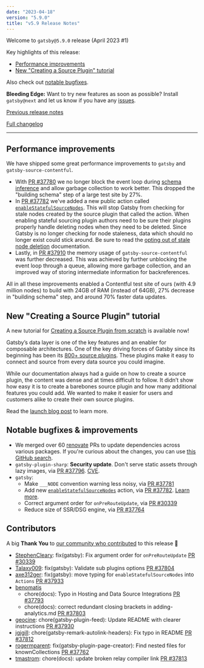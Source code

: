 ```yaml
---
date: "2023-04-18"
version: "5.9.0"
title: "v5.9 Release Notes"
---
```


Welcome to `gatsby@5.9.0` release (April 2023 #1)

Key highlights of this release:

- [Performance improvements](#performance-improvements)
- [New "Creating a Source Plugin" tutorial](#new-creating-a-source-plugin-tutorial)

Also check out [notable bugfixes](#notable-bugfixes--improvements).

**Bleeding Edge:** Want to try new features as soon as possible? Install `gatsby@next` and let us know if you have any [issues](https://github.com/gatsbyjs/gatsby/issues).

[Previous release notes](/docs/reference/release-notes/v5.8)

[Full changelog][full-changelog]

---

## Performance improvements

We have shipped some great performance improvements to `gatsby` and `gatsby-source-contentful`.

- With [PR #37780](https://github.com/gatsbyjs/gatsby/pull/37780) we no longer block the event loop during [schema inference](/docs/reference/graphql-data-layer/schema-customization/#automatic-type-inference) and allow garbage collection to work better. This dropped the "building schema" step of a large test site by 27%.
- In [PR #37782](https://github.com/gatsbyjs/gatsby/pull/37782) we've added a new public action called [`enableStatefulSourceNodes`](/docs/reference/config-files/actions/#enableStatefulSourceNodes). This will stop Gatsby from checking for stale nodes created by the source plugin that called the action. When enabling stateful sourcing plugin authors need to be sure their plugins properly handle deleting nodes when they need to be deleted. Since Gatsby is no longer checking for node staleness, data which should no longer exist could stick around. Be sure to read the [opting out of stale node deletion](/docs/node-creation/#opting-out-of-stale-node-deletion) documentation.
- Lastly, in [PR #37910](https://github.com/gatsbyjs/gatsby/pull/37910) the memory usage of `gatsby-source-contentful` was further decreased. This was achieved by further unblocking the event loop through a queue, allowing more garbage collection, and an improved way of storing intermediate information for backreferences.

All in all these improvements enabled a Contentful test site of ours (with 4.9 million nodes) to build with 24GB of RAM (instead of 64GB), 27% decrease in "building schema" step, and around 70% faster data updates.

## New "Creating a Source Plugin" tutorial

A new tutorial for [Creating a Source Plugin from scratch](/docs/tutorial/creating-a-source-plugin/) is available now!

Gatsby’s data layer is one of the key features and an enabler for composable architectures. One of the key driving forces of Gatsby since its beginning has been its [800+ source plugins](/plugins?=gatsby-source-). These plugins make it easy to connect and source from every data source you could imagine.

While our documentation always had a guide on how to create a source plugin, the content was dense and at times difficult to follow. It didn’t show how easy it is to create a barebones source plugin and how many additional features you could add. We wanted to make it easier for users and customers alike to create their own source plugins.

Read the [launch blog post](/blog/announcing-new-source-plugin-tutorial) to learn more.

## Notable bugfixes & improvements

- We merged over 60 [renovate](https://www.mend.io/free-developer-tools/renovate/) PRs to update dependencies across various packages. If you're curious about the changes, you can use [this GitHub search](https://github.com/gatsbyjs/gatsby/pulls?q=is%3Apr+sort%3Aupdated-desc+author%3Aapp%2Frenovate+merged%3A2023-04-03..2023-04-04).
- `gatsby-plugin-sharp`: **Security update**. Don't serve static assets through lazy images, via [PR #37796](https://github.com/gatsbyjs/gatsby/pull/37796). [CVE](https://github.com/gatsbyjs/gatsby/security/advisories/GHSA-h2pm-378c-pcxx).
- `gatsby`:
  - Make `___NODE` convention warning less noisy, via [PR #37781](https://github.com/gatsbyjs/gatsby/pull/37781)
  - Add new [`enableStatefulSourceNodes`](/docs/reference/config-files/actions/#enableStatefulSourceNodes) action, via [PR #37782](https://github.com/gatsbyjs/gatsby/pull/37782). [Learn more](/docs/node-creation/#opting-out-of-stale-node-deletion).
  - Correct argument order for `onPreRouteUpdate`, via [PR #30339](https://github.com/gatsbyjs/gatsby/pull/30339)
  - Reduce size of SSR/DSG engine, via [PR #37764](https://github.com/gatsbyjs/gatsby/pull/37764)

## Contributors

A big **Thank You** to [our community who contributed][full-changelog] to this release 💜

- [StephenCleary](https://github.com/StephenCleary): fix(gatsby): Fix argument order for `onPreRouteUpdate` [PR #30339](https://github.com/gatsbyjs/gatsby/pull/30339)
- [Talaxy009](https://github.com/Talaxy009): fix(gatsby): Validate sub plugins options [PR #37804](https://github.com/gatsbyjs/gatsby/pull/37804)
- [axe312ger](https://github.com/axe312ger): fix(gatsby): move typing for `enableStatefulSourceNodes` into `Actions` [PR #37933](https://github.com/gatsbyjs/gatsby/pull/37933)
- [benomatis](https://github.com/benomatis)
  - chore(docs): Typo in Hosting and Data Source Integrations [PR #37793](https://github.com/gatsbyjs/gatsby/pull/37793)
  - chore(docs): correct redundant closing brackets in adding-analytics.md [PR #37803](https://github.com/gatsbyjs/gatsby/pull/37803)
- [geocine](https://github.com/geocine): chore(gatsby-plugin-feed): Update README with clearer instructions [PR #37930](https://github.com/gatsbyjs/gatsby/pull/37930)
- [jgjgill](https://github.com/jgjgill): chore(gatsby-remark-autolink-headers): Fix typo in README [PR #37812](https://github.com/gatsbyjs/gatsby/pull/37812)
- [rogermparent](https://github.com/rogermparent): fix(gatsby-plugin-page-creator): Find nested files for knownCollections [PR #37762](https://github.com/gatsbyjs/gatsby/pull/37762)
- [tmastrom](https://github.com/tmastrom): chore(docs): update broken relay compiler link [PR #37813](https://github.com/gatsbyjs/gatsby/pull/37813)

[full-changelog]: https://github.com/gatsbyjs/gatsby/compare/gatsby@5.9.0-next.0...gatsby@5.9.0
